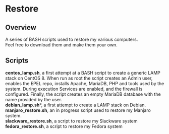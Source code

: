 # Restore

## Overview
A series of BASH scripts used to restore my various computers. <br>
Feel free to download them and make them your own. <br>

## Scripts 
**centos_lamp.sh**, a first attempt at a BASH script to create a generic LAMP stack on CentOS 8. 
When run as root the script creates an Admin user, enables the EPEL repo, installs Apache, MariaDB, PHP 
and tools used by the system. During execution Services are enabled, and the firewall is configured. 
Finally, the script creates an empty MariaDB database with the name provided by the user. <br>
**debian_lamp.sh***, a first attempt to create a LAMP stack on Debian. <br>
**manjaro_restore.sh**, an in progress script used to restore my Manjaro system. <br>
**slackware_restore.sh**, a script to restore my Slackware system <br>
**fedora_restore.sh**, a script to restore my Fedora system <br>
